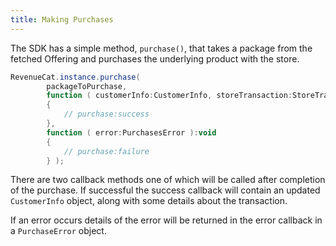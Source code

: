 ```yaml
---
title: Making Purchases
---
```


The SDK has a simple method, `purchase()`, that takes a package from the fetched Offering and purchases the underlying product with the store.


```actionscript
RevenueCat.instance.purchase(
        packageToPurchase,
        function ( customerInfo:CustomerInfo, storeTransaction:StoreTransaction ):void
        {
            // purchase:success
        },
        function ( error:PurchasesError ):void
        {
            // purchase:failure
        } );
```

There are two callback methods one of which will be called after completion of the purchase. If successful the success callback will contain an updated `CustomerInfo` object, along with some details about the transaction.

If an error occurs details of the error will be returned in the error callback in a `PurchaseError` object.

